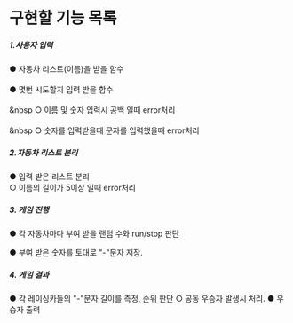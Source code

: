 # 구현할 기능 목록

##### 1.사용자 입력
  ● 자동차 리스트(이름)을 받을 함수 <br></br>
  ● 몇번 시도할지 입력 받을 함수 <br></br>
  &nbsp&nbsp;○ 이름 및 숫자 입력시 공백 일때 error처리 <br></br>
  &nbsp&nbsp;○ 숫자를 입력받을때 문자를 입력했을때 error처리

    
##### 2.자동차 리스트 분리

  ● 입력 받은 리스트 분리  
</t>○ 이름의 길이가 5이상 일때 error처리
##### 3. 게임 진행

  ● 각 자동차마다 부여 받을 랜덤 수와 run/stop 판단
  
  ● 부여 받은 숫자를 토대로 "-"문자 저장.
  
##### 4. 게임 결과

  ● 각 레이싱카들의 "-"문자 길이를 측정, 순위 판단
    ○ 공동 우승자 발생시 처리.
  ● 우승자 출력
